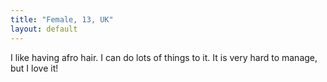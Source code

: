 ```yaml
---
title: "Female, 13, UK"
layout: default
---
```

I like having afro hair. I can do lots of things to it. It is very hard to manage, but I love it!

